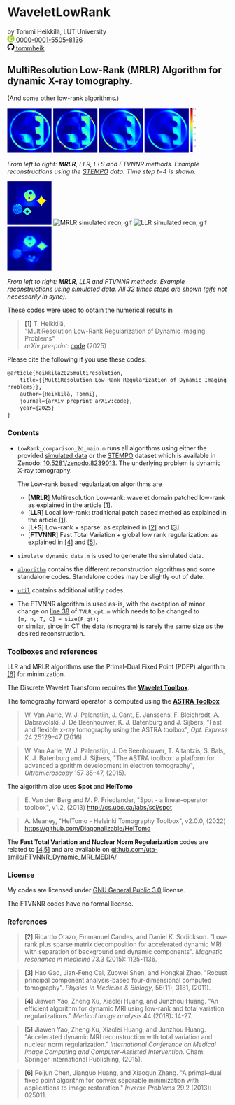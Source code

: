 # WaveletLowRank

by Tommi Heikkilä, LUT University  
<a href="https://orcid.org/0000-0001-5505-8136" aria-label="View ORCID record">
<img src="./misc/orcid.png" alt="ORCID iD" width="16" height="16"/>
0000-0001-5505-8136</a>  
<a href="https://github.com/tommheik/" aria-label="View Github page">
<img src="./misc/github.png" alt="Github username"  width="16" height="16"/>
tommheik
</a>  

## MultiResolution Low-Rank (MRLR) Algorithm for dynamic X-ray tomography.
(And some other low-rank algorithms.)

<div class="row">
<img src="./misc/stempo_LMRLR_recn_t4.png" width=20% alt="MRLR Stempo recn, t=4"/>
<img src="./misc/stempo_LLR_recn_t4.png" width=20% alt="LLR Stempo recn, t=4"/>
<img src="./misc/stempo_L+S_recn_t4.png" width=20% alt="L+S Stempo recn, t=4"/>
<img src="./misc/stempo_TVNN_recn_t4.png" width=20% alt="FTVNNR Stempo recn, t=4"/>
<img src="./misc/stempo_colorbar.png" width=2.4% alt="Colorbar"/> 
</div>

_From left to right: **MRLR**, LLR, L+S and FTVNNR methods. Example reconstructions using the [STEMPO](https://doi.org/10.1007/978-981-97-6769-4_1) data. Time step t=4 is shown._

<div class="row">
<img src="./misc/simu_ref.gif" width=20% alt="Simulated reference, gif"/>
<img src="./misc/MRLR_simu.gif" width=20% alt="MRLR simulated recn, gif"/>
<img src="./misc/LLR_simu.gif" width=20% alt="LLR simulated recn, gif"/>
<img src="./misc/FTVNNR_simu.gif" width=20% alt="FTVNNR simulated recn, gif"/>
</div>

_From left to right: **MRLR**, LLR and FTVNNR methods. Example reconstructions using simulated data. All 32 times steps are shown (gifs not necessarily in sync)._

These codes were used to obtain the numerical results in  

> <a id="1">[1]</a> T. Heikkilä,  
"MultiResolution Low-Rank Regularization of Dynamic Imaging Problems"  
_arXiv pre-print_: [code](https://arxiv.com) (2025)

Please cite the following if you use these codes:

    @article{heikkila2025multiresolution,
        title={{MultiResolution Low-Rank Regularization of Dynamic Imaging Problems}},
        author={Heikkilä, Tommi},
        journal={arXiv preprint arXiv:code},
        year={2025}
    }

### Contents

- `LowRank_comparison_2d_main.m` runs all algorithms using either the provided [simulated data](/data/) or the [STEMPO](https://doi.org/10.1007/978-981-97-6769-4_1) dataset which is available in Zenodo: [10.5281/zenodo.8239013](https://zenodo.org/record/8239013). The underlying problem is dynamic X-ray tomography.

    The Low-rank based regularization algorithms are
    - **[MRLR**] Multiresolution Low-rank: wavelet domain patched low-rank as explained in the article [[1]](#1).
    - [**LLR**] Local low-rank: traditional patch based method as explained in the article [[1]](#1).
    - [**L+S**] Low-rank + sparse: as explained in [[2]](#2) and [[3]](#3).
    - [**FTVNNR**] Fast Total Variation + global low rank regularization: as explained in [[4]](#4) and [[5]](#5).
- `simulate_dynamic_data.m` is used to generate the simulated data.
- [`algorithm`](/algorithm/) contains the different reconstruction algorithms and some standalone codes. Standalone codes may be slightly out of date.
- [`util`](/util/) contains additional utility codes.
- The FTVNNR algorithm is used as-is, with the exception of minor change on [line 38](https://github.com/uta-smile/FTVNNR_Dynamic_MRI_MEDIA/blob/d6166512a884930d5c15652632c2d6c8519d7303/FTVNNR_utilies/TVLR_opt.m#L38) of `TVLR_opt.m` which needs to be changed to  
    ```[m, n, T, C] = size(F_gt);```  
    or similar, since in CT the data (sinogram) is rarely the same size as the desired reconstruction.

### Toolboxes and references <a name="tools"></a>

LLR and MRLR algorithms use the Primal-Dual Fixed Point (PDFP) algorithm [[6]](#6) for minimization.

The Discrete Wavelet Transform requires the [**Wavelet Toolbox**](https://www.mathworks.com/products/wavelet.html).

The tomography forward operator is computed using the [**ASTRA Toolbox**](https://astra-toolbox.com/) <a name="astra"></a>
> W. Van Aarle, W. J. Palenstijn, J. Cant, E. Janssens, F. Bleichrodt, A. Dabravolski, J. De Beenhouwer,
K. J. Batenburg and J. Sijbers, "Fast and flexible x-ray tomography using the ASTRA toolbox", 
_Opt. Express_ 24 25129–47 (2016).

> W. Van Aarle, W. J. Palenstijn, J. De Beenhouwer, T. Altantzis, S. Bals, K. J. Batenburg and J. Sijbers, "The ASTRA toolbox: a platform for advanced algorithm development in electron tomography", _Ultramicroscopy_ 157 35–47, (2015).

The algorithm also uses **Spot** and **HelTomo** <a name="heltomo"></a>
> E. Van den Berg and M. P. Friedlander, "Spot - a linear-operator toolbox", v1.2, (2013) http://cs.ubc.ca/labs/scl/spot

> A. Meaney, "HelTomo - Helsinki Tomography Toolbox", v2.0.0, (2022) https://github.com/Diagonalizable/HelTomo

The **Fast Total Variation and Nuclear Norm Regularization** codes are related to [[4,5]](#4) and are available on [github.com/uta-smile/FTVNNR_Dynamic_MRI_MEDIA/](https://github.com/uta-smile/FTVNNR_Dynamic_MRI_MEDIA/)


### License

My codes are licensed under [GNU General Public 3.0](/LICENSE) license.

The FTVNNR codes have no formal license.

### References

> <a id="2">[2]</a> Ricardo Otazo, Emmanuel Candes, and Daniel K. Sodickson. "Low‐rank plus sparse matrix decomposition for accelerated dynamic MRI with separation of background and dynamic components". _Magnetic resonance in medicine_ 73.3 (2015): 1125-1136.

> <a id="3">[3]</a> Hao Gao, Jian-Feng Cai, Zuowei Shen, and Hongkai Zhao. "Robust principal component analysis-based four-dimensional computed tomography". _Physics in Medicine & Biology_, 56(11), 3181, (2011).

> <a id="4">[4]</a> Jiawen Yao, Zheng Xu, Xiaolei Huang, and Junzhou Huang. "An efficient algorithm for dynamic MRI using low-rank and total variation regularizations." _Medical image analysis_ 44 (2018): 14-27.

> <a id="5">[5]</a> Jiawen Yao, Zheng Xu, Xiaolei Huang, and Junzhou Huang. "Accelerated dynamic MRI reconstruction with total variation and nuclear norm regularization." _International Conference on Medical Image Computing and Computer-Assisted Intervention_. Cham: Springer International Publishing, (2015).

> <a id="6">[6]</a>  Peijun Chen, Jianguo Huang, and Xiaoqun Zhang. "A primal–dual fixed point algorithm for convex separable minimization with applications to image restoration." _Inverse Problems_ 29.2 (2013): 025011.